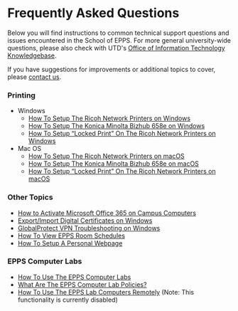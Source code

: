 Frequently Asked Questions
==========================

Below you will find instructions to common technical support questions and issues encountered in the School of EPPS. For more general university-wide questions, please also check with UTD's [Office of Information Technology Knowledgebase](https://atlas.utdallas.edu/TDClient/30/Portal/KB/).

If you have suggestions for improvements or additional topics to cover, please [contact us](contact.html).

### Printing

-   Windows
    -   [How To Setup The Ricoh Network Printers on Windows](faq/netprinters-windows.html)
    -   [How To Setup The Konica Minolta Bizhub 658e on Windows](faq/konica-bizhub.html)
    -   [How To Setup “Locked Print” On The Ricoh Network Printers on Windows](faq/setup-locked-print.html)
-   Mac OS
    -   [How To Setup The Ricoh Network Printers on macOS](faq/netprinters-macos.html)
    -   [How To Setup The Konica Minolta Bizhub 658e on macOS](faq/konica-bizhub-macos.html)
    -   [How To Setup “Locked Print” On The Ricoh Network Printers on macOS](faq/setup-locked-print.html#macos)

    

### Other Topics

*   [How to Activate Microsoft Office 365 on Campus Computers](faq/work-or-school-account.html)
*   [Export/Import Digital Certificates on Windows](faq/import-export-cert-windows.html)
*   [GlobalProtect VPN Troubleshooting on Windows](faq/troubleshoot-globalconnect-windows.html)
*   [How To View EPPS Room Schedules](faq/view-room-calendars.html)
*   [How To Setup A Personal Webpage](faq/personal-webpage.html)

### EPPS Computer Labs

*   [How To Use The EPPS Computer Labs](faq/use-epps-computer-labs.html)
*   [What Are The EPPS Computer Lab Policies?](faq/epps-computer-lab-policies.html)
*   [How To Use The EPPS Lab Computers Remotely](faq/use-epps-computer-labs-remotely.html) (Note: This functionality is currently disabled)

